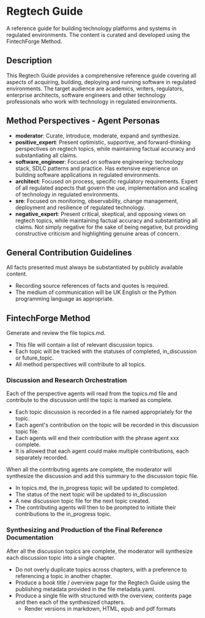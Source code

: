 # Regtech Guide

A reference guide for building technology platforms and systems in regulated environments. The content is curated and developed using the FintechForge Method.

## Description

This Regtech Guide provides a comprehensive reference guide covering all aspects of acquiring, building, deploying and running software in regulated environments. The target audience are academics, writers, regulators, enterprise architects, software engineers and other technology professionals who work with technology in regulated environments. 

## Method Perspectives - Agent Personas
- **moderator**: Curate, introduce, moderate, expand and synthesize.
- **positive_expert**: Present optimistic, supportive, and forward-thinking perspectives on regtech topics, while maintaining factual accuracy and substantiating all claims.
- **software_engineer**: Focused on software engineering: technology stack, SDLC patterns and practice. Has extensive experience on building software applications in regulated environments. 
- **architect**: Focused on process, specific regulatory requirements. Expert of all regulated aspects that govern the use, implementation and scaling of technology in regulated environments.  
- **sre**: Focused on monitoring, observability, change management, deployment and resilience of regulated technology. 
- **negative_expert**: Present critical, skeptical, and opposing views on regtech topics, while maintaining factual accuracy and substantiating all claims. Not simply negative for the sake of being negative, but providing constructive criticism and highlighting genuine areas of concern.

## General Contribution Guidelines

All facts presented must always be substantiated by publicly available content. 
- Recording source references of facts and quotes is required. 
- The medium of communication will be UK English or the Python programming language as appropriate.

## FintechForge Method

Generate and review the file topics.md.
- This file will contain a list of relevant discussion topics. 
- Each topic will be tracked with the statuses of completed, in_discussion or future_topic.
- All method perspectives will contribute to all topics.

### Discussion and Research Orchestration

Each of the perspective agents will read from the topics.md file and contribute to the discussion until the topic is marked as complete. 
- Each topic discussion is recorded in a file named appropriately for the topic. 
- Each agent's contribution on the topic will be recorded in this discussion topic file.
- Each agents will end their contribution with the phrase agent xxx complete.
- It is allowed that each agent could make multiple contributions, each separately recorded.

When all the contributing agents are complete, the moderator will synthesize the discussion and add this summary to the discussion topic file.
- In topics.md, the in_progress topic will be updated to completed.
- The status of the next topic will be updated to in_discussion
- A new discussion topic file for the next topic created. 
- The contributing agents will then to be prompted to initiate their contributions to the in_progress topic.

### Synthesizing and Production of the Final Reference Documentation

After all the discussion topics are complete, the moderator will synthesize each discussion topic into a single chapter. 
- Do not overly duplicate topics across chapters, with a preference to referencing a topic in another chapter.
- Produce a book title / overview page for the Regtech Guide using the publishing metadata provided in the file metadata.yaml.
- Produce a single file with structured with the overview, contents page and then each of the synthesized chapters.
    - Render versions in markdown, HTML, epub and pdf formats 
